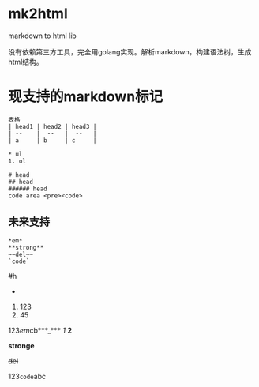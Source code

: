 # mk2html
markdown to html lib

没有依赖第三方工具，完全用golang实现。解析markdown，构建语法树，生成html结构。
# 

# 现支持的markdown标记
```
表格
| head1 | head2 | head3 |
| --    |  --   |  --   |
| a     | b     | c     |

* ul
1. ol

# head
## head
###### head
code area <pre><code>
```

## 未来支持
```
*em*
**strong**
~~del~~
`code`

```

#h

*
1. 123
2. 45

123*em*cb***_*** *1* **2** 

**stronge**

~~del~~

123`code`abc

